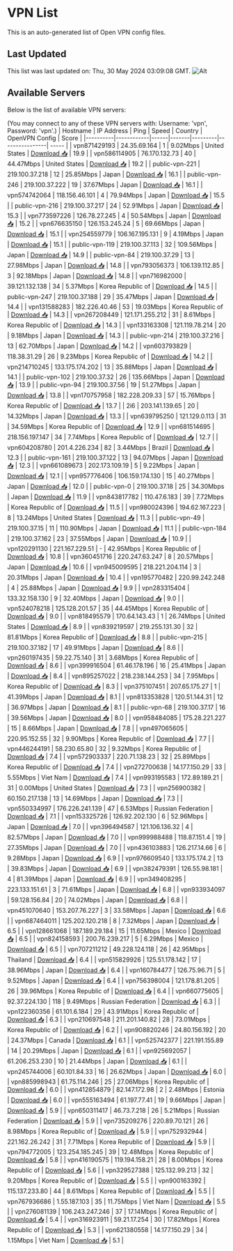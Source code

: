 # VPN List

This is an auto-generated list of Open VPN config files.

## Last Updated

This list was last updated on: Thu, 30 May 2024 03:09:08 GMT.
![Alt](https://repobeats.axiom.co/api/embed/186b98318ef1479477931607c1ad7d823f12451f.svg "Repobeats analytics image")

## Available Servers

Below is the list of available VPN servers:

(You may connect to any of these VPN servers with: Username: 'vpn', Password: 'vpn'.)
| Hostname | IP Address | Ping | Speed | Country | OpenVPN Config | Score |
|----------|------------|------|-------|---------|----------------| ----- |
| vpn871429193 | 24.35.69.164 | 1 | 9.02Mbps | United States | [Download 📥](./configs/server_0_US.ovpn) | 19.9 |
| vpn586114905 | 76.170.132.73 | 40 | 44.47Mbps | United States | [Download 📥](./configs/server_1_US.ovpn) | 19.2 |
| public-vpn-221 | 219.100.37.218 | 12 | 25.85Mbps | Japan | [Download 📥](./configs/server_2_JP.ovpn) | 16.1 |
| public-vpn-246 | 219.100.37.222 | 19 | 37.67Mbps | Japan | [Download 📥](./configs/server_3_JP.ovpn) | 16.1 |
| vpn574742064 | 118.156.46.101 | 4 | 79.94Mbps | Japan | [Download 📥](./configs/server_4_JP.ovpn) | 15.5 |
| public-vpn-216 | 219.100.37.217 | 24 | 52.91Mbps | Japan | [Download 📥](./configs/server_5_JP.ovpn) | 15.3 |
| vpn773597226 | 126.78.27.245 | 4 | 50.54Mbps | Japan | [Download 📥](./configs/server_6_JP.ovpn) | 15.2 |
| vpn676635150 | 126.153.245.24 | 5 | 69.66Mbps | Japan | [Download 📥](./configs/server_7_JP.ovpn) | 15.1 |
| vpn254559779 | 106.167.195.131 | 9 | 4.19Mbps | Japan | [Download 📥](./configs/server_8_JP.ovpn) | 15.1 |
| public-vpn-119 | 219.100.37.113 | 32 | 109.56Mbps | Japan | [Download 📥](./configs/server_9_JP.ovpn) | 14.9 |
| public-vpn-84 | 219.100.37.29 | 13 | 27.98Mbps | Japan | [Download 📥](./configs/server_10_JP.ovpn) | 14.8 |
| vpn793056373 | 106.139.112.85 | 3 | 92.18Mbps | Japan | [Download 📥](./configs/server_11_JP.ovpn) | 14.8 |
| vpn716982000 | 39.121.132.138 | 34 | 5.37Mbps | Korea Republic of | [Download 📥](./configs/server_12_KR.ovpn) | 14.5 |
| public-vpn-247 | 219.100.37.188 | 29 | 35.47Mbps | Japan | [Download 📥](./configs/server_13_JP.ovpn) | 14.4 |
| vpn131588283 | 182.226.40.46 | 53 | 19.03Mbps | Korea Republic of | [Download 📥](./configs/server_14_KR.ovpn) | 14.3 |
| vpn267208449 | 121.171.255.212 | 31 | 8.61Mbps | Korea Republic of | [Download 📥](./configs/server_15_KR.ovpn) | 14.3 |
| vpn133163308 | 121.119.78.214 | 20 | 9.18Mbps | Japan | [Download 📥](./configs/server_16_JP.ovpn) | 14.3 |
| public-vpn-214 | 219.100.37.216 | 13 | 62.70Mbps | Japan | [Download 📥](./configs/server_17_JP.ovpn) | 14.2 |
| vpn603793829 | 118.38.31.29 | 26 | 9.23Mbps | Korea Republic of | [Download 📥](./configs/server_18_KR.ovpn) | 14.2 |
| vpn214710245 | 133.175.174.202 | 13 | 35.88Mbps | Japan | [Download 📥](./configs/server_19_JP.ovpn) | 14.1 |
| public-vpn-102 | 219.100.37.32 | 26 | 135.66Mbps | Japan | [Download 📥](./configs/server_20_JP.ovpn) | 13.9 |
| public-vpn-94 | 219.100.37.56 | 19 | 51.27Mbps | Japan | [Download 📥](./configs/server_21_JP.ovpn) | 13.8 |
| vpn170757958 | 182.228.209.33 | 57 | 15.76Mbps | Korea Republic of | [Download 📥](./configs/server_22_KR.ovpn) | 13.7 |
| 2i6 | 203.141.139.65 | 20 | 14.32Mbps | Japan | [Download 📥](./configs/server_23_JP.ovpn) | 13.3 |
| vpn639795250 | 121.129.0.113 | 31 | 34.59Mbps | Korea Republic of | [Download 📥](./configs/server_24_KR.ovpn) | 12.9 |
| vpn681514695 | 218.156.197.147 | 34 | 7.74Mbps | Korea Republic of | [Download 📥](./configs/server_25_KR.ovpn) | 12.7 |
| vpn604208780 | 201.4.226.234 | 82 | 3.44Mbps | Brazil | [Download 📥](./configs/server_26_BR.ovpn) | 12.3 |
| public-vpn-161 | 219.100.37.122 | 13 | 94.07Mbps | Japan | [Download 📥](./configs/server_27_JP.ovpn) | 12.3 |
| vpn661089673 | 202.173.109.19 | 5 | 9.22Mbps | Japan | [Download 📥](./configs/server_28_JP.ovpn) | 12.1 |
| vpn957776406 | 106.159.174.130 | 15 | 40.27Mbps | Japan | [Download 📥](./configs/server_29_JP.ovpn) | 12.0 |
| public-vpn-0 | 219.100.37.18 | 25 | 34.30Mbps | Japan | [Download 📥](./configs/server_30_JP.ovpn) | 11.9 |
| vpn843817782 | 110.47.6.183 | 39 | 7.72Mbps | Korea Republic of | [Download 📥](./configs/server_31_KR.ovpn) | 11.5 |
| vpn980024396 | 194.62.167.223 | 8 | 13.24Mbps | United States | [Download 📥](./configs/server_32_US.ovpn) | 11.3 |
| public-vpn-49 | 219.100.37.15 | 11 | 110.90Mbps | Japan | [Download 📥](./configs/server_33_JP.ovpn) | 11.1 |
| public-vpn-184 | 219.100.37.162 | 23 | 37.55Mbps | Japan | [Download 📥](./configs/server_34_JP.ovpn) | 10.9 |
| vpn120291130 | 221.167.229.51 | - | 42.95Mbps | Korea Republic of | [Download 📥](./configs/server_35_KR.ovpn) | 10.8 |
| vpn360451716 | 220.247.63.247 | 8 | 20.57Mbps | Japan | [Download 📥](./configs/server_36_JP.ovpn) | 10.6 |
| vpn945009595 | 218.221.204.114 | 3 | 20.31Mbps | Japan | [Download 📥](./configs/server_37_JP.ovpn) | 10.4 |
| vpn195770482 | 220.99.242.248 | 4 | 25.88Mbps | Japan | [Download 📥](./configs/server_38_JP.ovpn) | 9.9 |
| vpn283315404 | 133.32.158.130 | 9 | 32.40Mbps | Japan | [Download 📥](./configs/server_39_JP.ovpn) | 9.0 |
| vpn524078218 | 125.128.201.57 | 35 | 44.45Mbps | Korea Republic of | [Download 📥](./configs/server_40_KR.ovpn) | 9.0 |
| vpn818495579 | 170.64.143.43 | 1 | 26.74Mbps | United States | [Download 📥](./configs/server_41_US.ovpn) | 8.9 |
| vpn839219597 | 219.255.131.30 | 32 | 81.81Mbps | Korea Republic of | [Download 📥](./configs/server_42_KR.ovpn) | 8.8 |
| public-vpn-215 | 219.100.37.182 | 17 | 49.91Mbps | Japan | [Download 📥](./configs/server_43_JP.ovpn) | 8.6 |
| vpn260197435 | 59.22.75.140 | 31 | 3.68Mbps | Korea Republic of | [Download 📥](./configs/server_44_KR.ovpn) | 8.6 |
| vpn399916504 | 61.46.178.196 | 16 | 25.41Mbps | Japan | [Download 📥](./configs/server_45_JP.ovpn) | 8.4 |
| vpn895257022 | 218.238.144.253 | 34 | 7.95Mbps | Korea Republic of | [Download 📥](./configs/server_46_KR.ovpn) | 8.3 |
| vpn375107451 | 207.65.175.27 | 1 | 41.39Mbps | Japan | [Download 📥](./configs/server_47_JP.ovpn) | 8.1 |
| vpn813353828 | 120.51.144.31 | 12 | 36.97Mbps | Japan | [Download 📥](./configs/server_48_JP.ovpn) | 8.1 |
| public-vpn-68 | 219.100.37.17 | 16 | 39.56Mbps | Japan | [Download 📥](./configs/server_49_JP.ovpn) | 8.0 |
| vpn958484085 | 175.28.221.227 | 15 | 8.66Mbps | Japan | [Download 📥](./configs/server_50_JP.ovpn) | 7.8 |
| vpn497065605 | 220.95.152.55 | 32 | 9.90Mbps | Korea Republic of | [Download 📥](./configs/server_51_KR.ovpn) | 7.7 |
| vpn446244191 | 58.230.65.80 | 32 | 9.32Mbps | Korea Republic of | [Download 📥](./configs/server_52_KR.ovpn) | 7.4 |
| vpn572903337 | 220.71.138.23 | 32 | 25.89Mbps | Korea Republic of | [Download 📥](./configs/server_53_KR.ovpn) | 7.4 |
| vpn272700638 | 14.177.150.29 | 33 | 5.55Mbps | Viet Nam | [Download 📥](./configs/server_54_VN.ovpn) | 7.4 |
| vpn993195583 | 172.89.189.21 | 31 | 0.00Mbps | United States | [Download 📥](./configs/server_55_US.ovpn) | 7.3 |
| vpn256900382 | 60.150.217.138 | 13 | 14.69Mbps | Japan | [Download 📥](./configs/server_56_JP.ovpn) | 7.3 |
| vpn550334997 | 176.226.241.139 | 47 | 6.53Mbps | Russian Federation | [Download 📥](./configs/server_57_RU.ovpn) | 7.1 |
| vpn153325726 | 126.92.202.130 | 6 | 52.96Mbps | Japan | [Download 📥](./configs/server_58_JP.ovpn) | 7.0 |
| vpn396494587 | 121.106.136.32 | 4 | 82.57Mbps | Japan | [Download 📥](./configs/server_59_JP.ovpn) | 7.0 |
| vpn999988488 | 118.87.151.4 | 19 | 27.35Mbps | Japan | [Download 📥](./configs/server_60_JP.ovpn) | 7.0 |
| vpn436103883 | 126.217.14.66 | 6 | 9.28Mbps | Japan | [Download 📥](./configs/server_61_JP.ovpn) | 6.9 |
| vpn976609540 | 133.175.174.2 | 13 | 39.83Mbps | Japan | [Download 📥](./configs/server_62_JP.ovpn) | 6.9 |
| vpn382479391 | 126.55.98.181 | 4 | 81.39Mbps | Japan | [Download 📥](./configs/server_63_JP.ovpn) | 6.9 |
| vpn349408295 | 223.133.151.61 | 3 | 71.61Mbps | Japan | [Download 📥](./configs/server_64_JP.ovpn) | 6.8 |
| vpn933934097 | 59.128.156.84 | 20 | 74.02Mbps | Japan | [Download 📥](./configs/server_65_JP.ovpn) | 6.8 |
| vpn451070640 | 153.207.76.227 | 3 | 33.58Mbps | Japan | [Download 📥](./configs/server_66_JP.ovpn) | 6.6 |
| vpn687464011 | 125.202.120.218 | 8 | 7.32Mbps | Japan | [Download 📥](./configs/server_67_JP.ovpn) | 6.5 |
| vpn128661068 | 187.189.29.184 | 15 | 11.65Mbps | Mexico | [Download 📥](./configs/server_68_MX.ovpn) | 6.5 |
| vpn824158593 | 200.76.239.217 | 5 | 6.29Mbps | Mexico | [Download 📥](./configs/server_69_MX.ovpn) | 6.5 |
| vpn707211212 | 49.228.124.118 | 26 | 42.95Mbps | Thailand | [Download 📥](./configs/server_70_TH.ovpn) | 6.4 |
| vpn515829926 | 125.51.178.142 | 17 | 38.96Mbps | Japan | [Download 📥](./configs/server_71_JP.ovpn) | 6.4 |
| vpn160784477 | 126.75.96.71 | 5 | 9.52Mbps | Japan | [Download 📥](./configs/server_72_JP.ovpn) | 6.4 |
| vpn756398004 | 121.178.81.205 | 26 | 39.96Mbps | Korea Republic of | [Download 📥](./configs/server_73_KR.ovpn) | 6.4 |
| vpn660775605 | 92.37.224.130 | 118 | 9.49Mbps | Russian Federation | [Download 📥](./configs/server_74_RU.ovpn) | 6.3 |
| vpn122360356 | 61.101.6.184 | 29 | 43.91Mbps | Korea Republic of | [Download 📥](./configs/server_75_KR.ovpn) | 6.3 |
| vpn210697548 | 211.201.140.82 | 28 | 73.01Mbps | Korea Republic of | [Download 📥](./configs/server_76_KR.ovpn) | 6.2 |
| vpn908820246 | 24.80.156.192 | 20 | 24.37Mbps | Canada | [Download 📥](./configs/server_77_CA.ovpn) | 6.1 |
| vpn525742377 | 221.191.155.89 | 14 | 20.29Mbps | Japan | [Download 📥](./configs/server_78_JP.ovpn) | 6.1 |
| vpn925692057 | 61.206.253.230 | 10 | 21.44Mbps | Japan | [Download 📥](./configs/server_79_JP.ovpn) | 6.1 |
| vpn245744006 | 60.101.84.33 | 16 | 26.62Mbps | Japan | [Download 📥](./configs/server_80_JP.ovpn) | 6.0 |
| vpn885998943 | 61.75.114.246 | 25 | 27.06Mbps | Korea Republic of | [Download 📥](./configs/server_81_KR.ovpn) | 6.0 |
| vpn412854879 | 82.147.172.98 | 2 | 2.48Mbps | Estonia | [Download 📥](./configs/server_82_EE.ovpn) | 6.0 |
| vpn555163494 | 61.197.77.41 | 19 | 9.66Mbps | Japan | [Download 📥](./configs/server_83_JP.ovpn) | 5.9 |
| vpn650311417 | 46.73.7.218 | 26 | 5.21Mbps | Russian Federation | [Download 📥](./configs/server_84_RU.ovpn) | 5.9 |
| vpn735209276 | 220.89.70.121 | 26 | 8.98Mbps | Korea Republic of | [Download 📥](./configs/server_85_KR.ovpn) | 5.9 |
| vpn752932944 | 221.162.26.242 | 31 | 7.71Mbps | Korea Republic of | [Download 📥](./configs/server_86_KR.ovpn) | 5.9 |
| vpn794772005 | 123.254.185.245 | 39 | 12.48Mbps | Korea Republic of | [Download 📥](./configs/server_87_KR.ovpn) | 5.8 |
| vpn416190575 | 119.194.158.21 | 28 | 8.00Mbps | Korea Republic of | [Download 📥](./configs/server_88_KR.ovpn) | 5.6 |
| vpn329527388 | 125.132.99.213 | 32 | 9.20Mbps | Korea Republic of | [Download 📥](./configs/server_89_KR.ovpn) | 5.5 |
| vpn900163392 | 115.137.233.80 | 44 | 8.61Mbps | Korea Republic of | [Download 📥](./configs/server_90_KR.ovpn) | 5.5 |
| vpn767936686 | 1.55.187.103 | 35 | 11.75Mbps | Viet Nam | [Download 📥](./configs/server_91_VN.ovpn) | 5.5 |
| vpn276081139 | 106.243.247.246 | 37 | 17.14Mbps | Korea Republic of | [Download 📥](./configs/server_92_KR.ovpn) | 5.4 |
| vpn316923911 | 59.21.17.254 | 30 | 17.82Mbps | Korea Republic of | [Download 📥](./configs/server_93_KR.ovpn) | 5.3 |
| vpn621380558 | 14.177.150.29 | 34 | 1.15Mbps | Viet Nam | [Download 📥](./configs/server_94_VN.ovpn) | 5.1 |
